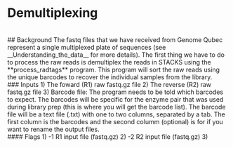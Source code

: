 # Demultiplexing
<br>
## Background
The fastq files that we have received from Genome Qubec represent a single multiplexed plate of sequences (see __Understanding_the_data__ for more details). The first thing we have to do to process the raw reads is demultiplex the reads in STACKS using the **process_radtags** program. This program will sort the raw reads using the unique barcodes to recover the individual samples from the library. 
<br>
### Inputs
1) The foward (R1) raw fastq.gz file
2) The reverse (R2) raw fastq.gz file
3) Barcode file: The program needs to be told which barcodes to expect. The barcodes will be specific for the enzyme pair that was used during library prep (this is where you will get the barcode list). The barcode file will be a text file (.txt) with one to two columns, separated by a tab. The first column is the barcodes and the second columm (optional) is for if you want to rename the output files. 
<br>
#### Flags
1) -1  R1 input file (fastq.gz)
2) -2  R2 input file (fastq.gz)
3)
